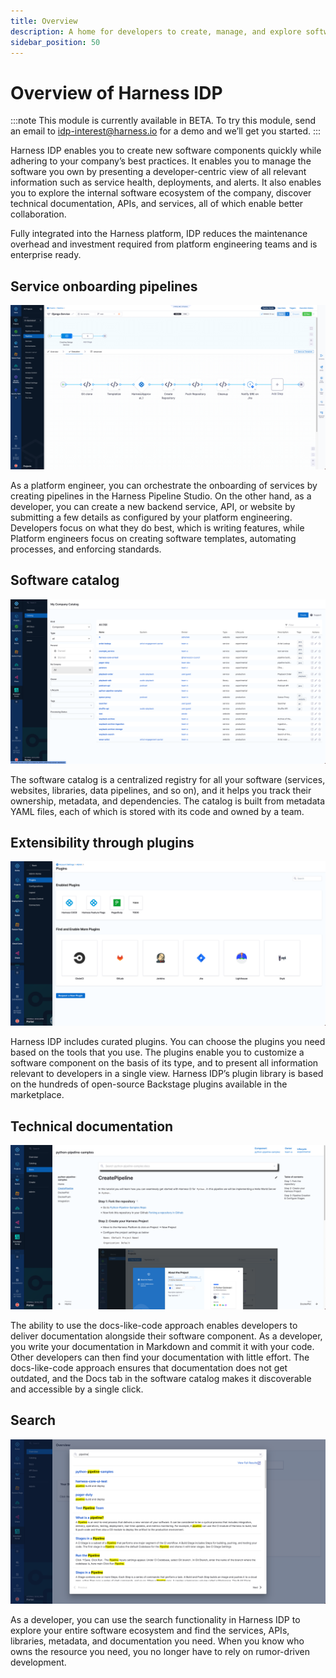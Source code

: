 ```yaml
---
title: Overview
description: A home for developers to create, manage, and explore software.
sidebar_position: 50
---
```


# Overview of Harness IDP

:::note
This module is currently available in BETA. To try this module, send an email to idp-interest@harness.io for a demo and we’ll get you started.
:::

Harness IDP enables you to create new software components quickly while adhering to your company’s best practices. It enables you to manage the software you own by presenting a developer-centric view of all relevant information such as service health, deployments, and alerts. It also enables you to explore the internal software ecosystem of the company, discover technical documentation, APIs, and services, all of which enable better collaboration.

Fully integrated into the Harness platform, IDP reduces the maintenance overhead and investment required from platform engineering teams and is enterprise ready.

## Service onboarding pipelines

![](static/pipelines-screenshot.png)

As a platform engineer, you can orchestrate the onboarding of services by creating pipelines in the Harness Pipeline Studio. On the other hand, as a developer, you can create a new backend service, API, or website by submitting a few details as configured by your platform engineering. Developers focus on what they do best, which is writing features, while Platform engineers focus on creating software templates, automating processes, and enforcing standards.

## Software catalog

![](static/catalog-screenshot.png)

The software catalog is a centralized registry for all your software (services, websites, libraries, data pipelines, and so on), and it helps you track their ownership, metadata, and dependencies. The catalog is built from metadata YAML files, each of which is stored with its code and owned by a team.

## Extensibility through plugins

![](static/plugins-screenshot.png)

Harness IDP includes curated plugins. You can choose the plugins you need based on the tools that you use. The plugins enable you to customize a software component on the basis of its type, and to present all information relevant to developers in a single view. Harness IDP’s plugin library is based on the hundreds of open-source Backstage plugins available in the marketplace.

## Technical documentation

![](static/docs-screenshot.png)

The ability to use the docs-like-code approach enables developers to deliver documentation alongside their software component. As a developer, you write your documentation in Markdown and commit it with your code. Other developers can then find your documentation with little effort. The docs-like-code approach ensures that documentation does not get outdated, and the Docs tab in the software catalog makes it discoverable and accessible by a single click.

## Search

![](static/search-screenshot.png)

As a developer, you can use the search functionality in Harness IDP to explore your entire software ecosystem and find the services, APIs, libraries, metadata, and documentation you need. When you know who owns the resource you need, you no longer have to rely on rumor-driven development.
